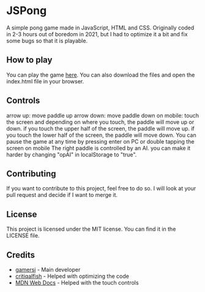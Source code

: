 # JSPong
A simple pong game made in JavaScript, HTML and CSS.
Originally coded in 2-3 hours out of boredom in 2021, but I had to optimize it a bit and fix some bugs so that it is playable.
## How to play
You can play the game [here](https://jspong.gamersi.at/). You can also download the files and open the index.html file in your browser.
## Controls
arrow up: move paddle up
arrow down: move paddle down
on mobile: touch the screen and depending on where you touch, the paddle will move up or down. if you touch the upper half of the screen, the paddle will move up. if you touch the lower half of the screen, the paddle will move down.
You can pause the game at any time by pressing enter on PC or double tapping the screen on mobile
The right paddle is controlled by an AI. you can make it harder by changing "opAI" in localStorage to "true".
## Contributing
If you want to contribute to this project, feel free to do so. I will look at your pull request and decide if I want to merge it.
## License
This project is licensed under the MIT license. You can find it in the LICENSE file.
## Credits
- [gamersi](https://www.github.com/gamersi) - Main developer
- [critiqalfish](https://www.github.com/critiqalfish) - Helped with optimizing the code
- [MDN Web Docs](https://developer.mozilla.org) - Helped with the touch controls
